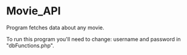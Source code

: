 # Movie_API
Program fetches data about any movie.

To run this program you'll need to change: username and password in "dbFunctions.php".
